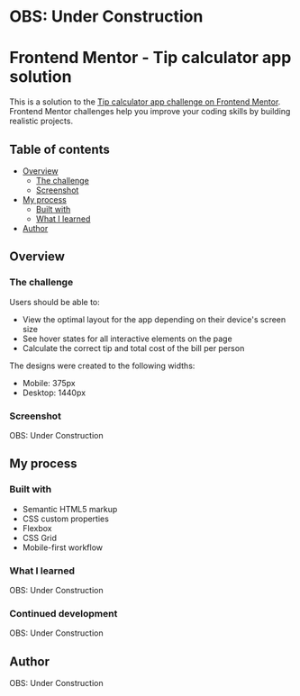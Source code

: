 # OBS: Under Construction

# Frontend Mentor - Tip calculator app solution

This is a solution to the [Tip calculator app challenge on Frontend Mentor](https://www.frontendmentor.io/challenges/tip-calculator-app-ugJNGbJUX). Frontend Mentor challenges help you improve your coding skills by building realistic projects.

## Table of contents

- [Overview](#overview)
  - [The challenge](#the-challenge)
  - [Screenshot](#screenshot)
- [My process](#my-process)
  - [Built with](#built-with)
  - [What I learned](#what-i-learned)
- [Author](#author)


## Overview

### The challenge

Users should be able to:

- View the optimal layout for the app depending on their device's screen size
- See hover states for all interactive elements on the page
- Calculate the correct tip and total cost of the bill per person

The designs were created to the following widths:

- Mobile: 375px
- Desktop: 1440px

### Screenshot

OBS: Under Construction


## My process

### Built with

- Semantic HTML5 markup
- CSS custom properties
- Flexbox
- CSS Grid
- Mobile-first workflow

### What I learned

OBS: Under Construction

### Continued development

OBS: Under Construction

## Author

OBS: Under Construction